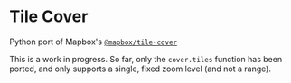 # Tile Cover

Python port of Mapbox's [`@mapbox/tile-cover`](https://github.com/mapbox/tile-cover/blob/master/index.js)

This is a work in progress.
So far, only the `cover.tiles` function has been ported, and only supports a single, fixed zoom level (and not a range).
